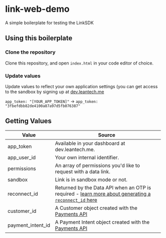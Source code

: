 # link-web-demo
A simple boilerplate for testing the LinkSDK

## Using this boilerplate

### Clone the repository
Clone this repository, and open `index.html` in your code editor of choice.

### Update values
Update values to reflect your own application settings (you can get access to the sandbox by signing up at [dev.leantech.me](https://dev.leantech.me)

`app_token: "[YOUR_APP_TOKEN]"` -> `app_token: "3fbefdbb82de4100a87a97d5fb076387"`

## Getting Values

| Value             | Source                                                                                                                                    |
|-------------------|-------------------------------------------------------------------------------------------------------------------------------------------|
| app_token         | Available in your dashboard at dev.leantech.me.                                                                                           |
| app_user_id       | Your own internal identifier.                                                                                                             |
| permissions       | An array of permissions you'd like to request with a data link.                                                                           |
| sandbox           | Link is in sandbox mode or not.                                                                                                           |
| reconnect_id      | Returned by the Data API when an OTP is required - [learn more about generating a `reconnect_id` here](https://docs.leantech.me/testing/) |
| customer_id       | A Customer object created with the [Payments API](https://docs.leantech.me/payment-api)                                                   |
| payment_intent_id | A Payment Intent object created with the  [Payments API](https://docs.leantech.me/payment-api)                                            |
